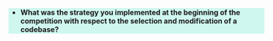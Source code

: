 <div style="background: #cff7ef;">
  <ul>
    <li><b>What was the strategy you implemented at the beginning of the competition with respect to the selection and modification of a codebase?</b></li>
  </ul>
</div>
